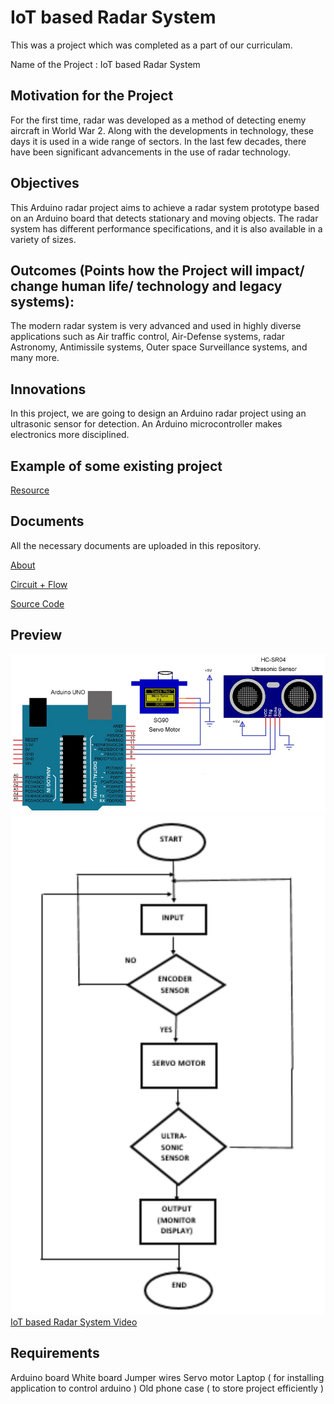 # IoT based Radar System

This was a project which was completed as a part of our curriculam.

Name  of the Project : IoT based Radar System

## Motivation for the Project
For the first time, radar was developed as a method of detecting enemy aircraft in World War 2. Along with the developments in technology, these days it is used in a wide range of sectors. In the last few decades, there have been significant advancements in the use of radar technology.

## Objectives
This Arduino radar project aims to achieve a radar system prototype based on an Arduino board that detects stationary and moving objects. The radar system has different performance specifications, and it is also available in a variety of sizes.

## Outcomes (Points how the Project will impact/ change human life/ technology and legacy systems):
The modern radar system is very advanced and used in highly diverse applications such as Air traffic control, Air-Defense systems, radar Astronomy, Antimissile systems, Outer space Surveillance systems, and many more.

## Innovations
In this project, we are going to design an Arduino radar project using an ultrasonic sensor for detection. An Arduino microcontroller makes electronics more disciplined.


## Example of some existing project
[Resource](https://3ciencias.com/wp-content/uploads/2019/01/Art_14-1.pdf)

## Documents

All the necessary documents are uploaded in this repository.

[About](https://drive.google.com/file/d/1ROUFgxxMLLlo2MxpWzQ_7Ig9vHm-OoDT/view?usp=sharing)

[Circuit + Flow](https://drive.google.com/file/d/1bwyKRhug2IViBJzyrhxAgeSRcAn7qniF/view?usp=sharing)

[Source Code](https://drive.google.com/file/d/1vmmJjVuiLndiJLNwJyjHSBL9yGu0I20w/view?usp=sharing)

## Preview 

![Circuit](./Arduino-Radar-Project-Circuit-Diagram.jpg)  
![Flow](./Arduino-Radar-Project-Flow-Diagram.png)
[IoT based Radar System Video](https://drive.google.com/file/d/1rqGPB2suCzLHHxwBhHoQkKM_3F2CGYiG/view?usp=sharing)

## Requirements
Arduino board
White board
Jumper wires
Servo motor
Laptop ( for installing application to control arduino )
Old phone case ( to store project efficiently )

